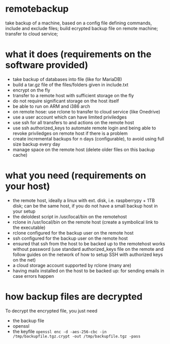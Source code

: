 # remotebackup
take backup of a machine, based on a config file defining commands, include and exclude files; build ecrypted backup file on remote machine; transfer to cloud service;

# what it does (requirements on the software provided)
- take backup of databases into file (like for MariaDB)
- build a tar.gz file of the files/folders given in include.txt
- encrypt on the fly
- transfer to a remote host with sufficient storage on the fly
- do not require significant storage on the host itself
- be able to run on ARM and i386 arch
- on remote hose: use rclone to transfer to cloud service (like Onedrive)
- use a user account which can have limited priviledges
- use ssh for all transfers to and actions on the remote host
- use ssh authorized_keys to automate remote login and being able to revoke priviledges on remote host if there is a problem
- create incremental backups for n days (configurable), to avoid using full size backup every day
- manage space on the remote host (delete older files on this backup cache)

# what you need (requirements on your host)
- the remote host, ideally a linux with ext. disk, i.e. raspberrypy + 1TB disk; can be the same host, if you do not have a small backup host in your setup
- the deloldest script in /usr/local/bin on the remotehost
- rclone in /usr/local/bin on the remote host (create a symbolical link to the executable)
- rclone configured for the backup user on the remote host
- ssh configured for the backup user on the remote host
- ensured that ssh from the host to be backed up to the remotehost works without password (use standard authorized_keys file on the remote and follow guides on the network of how to setup SSH with authorized keys on the net)
- a cloud storage account supported by rclone (many are)
- having mailx installed on the host to be backed up: for sending emails in case errors happen

# how backup files are decrypted
To decrypt the encrypted file, you just need 
- the backup file
- openssl 
- the keyfile
`openssl enc -d -aes-256-cbc -in /tmp/backupfile.tgz.crypt -out /tmp/backupfile.tgz -pass`
